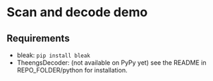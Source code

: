 # Scan and decode demo

## Requirements
- bleak: `pip install bleak`
- TheengsDecoder: (not available on PyPy yet) see the README in REPO_FOLDER/python for installation.
